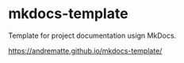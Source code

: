 # mkdocs-template

Template for project documentation usign MkDocs.

https://andrematte.github.io/mkdocs-template/
